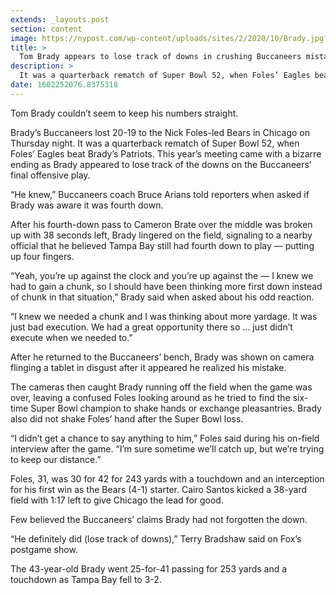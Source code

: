 ```yaml
--- 
extends: _layouts.post 
section: content 
image: https://nypost.com/wp-content/uploads/sites/2/2020/10/Brady.jpg?quality=90&strip=all&w=1200 
title: > 
  Tom Brady appears to lose track of downs in crushing Buccaneers mistake 
description: > 
  It was a quarterback rematch of Super Bowl 52, when Foles’ Eagles beat Brady’s Patriots.This year’s meeting came with a bizarre ending as Brady appeared to lose track of the downs on the Buccaneers’ final offensive play.“He knew,” Buccaneers coach Bruce Arians told reporters when asked if Brady was aware it was fourth down.Brady also did not shake Foles’ hand after the Super Bowl loss.The 43-year-old Brady went 25-for-41 passing for 253 yards and a touchdown as Tampa Bay fell to 3-2. 
date: 1602252076.8375318 
--- 
```

Tom Brady couldn’t seem to keep his numbers straight.

Brady’s Buccaneers lost 20-19 to the Nick Foles-led Bears in Chicago on Thursday night. It was a quarterback rematch of Super Bowl 52, when Foles’ Eagles beat Brady’s Patriots. This year’s meeting came with a bizarre ending as Brady appeared to lose track of the downs on the Buccaneers’ final offensive play.

“He knew,” Buccaneers coach Bruce Arians told reporters when asked if Brady was aware it was fourth down.

After his fourth-down pass to Cameron Brate over the middle was broken up with 38 seconds left, Brady lingered on the field, signaling to a nearby official that he believed Tampa Bay still had fourth down to play — putting up four fingers.

“Yeah, you’re up against the clock and you’re up against the — I knew we had to gain a chunk, so I should have been thinking more first down instead of chunk in that situation,” Brady said when asked about his odd reaction.

“I knew we needed a chunk and I was thinking about more yardage. It was just bad execution. We had a great opportunity there so … just didn’t execute when we needed to.”

After he returned to the Buccaneers’ bench, Brady was shown on camera flinging a tablet in disgust after it appeared he realized his mistake.

The cameras then caught Brady running off the field when the game was over, leaving a confused Foles looking around as he tried to find the six-time Super Bowl champion to shake hands or exchange pleasantries. Brady also did not shake Foles’ hand after the Super Bowl loss.

“I didn’t get a chance to say anything to him,” Foles said during his on-field interview after the game. “I’m sure sometime we’ll catch up, but we’re trying to keep our distance.”

Foles, 31, was 30 for 42 for 243 yards with a touchdown and an interception for his first win as the Bears (4-1) starter. Cairo Santos kicked a 38-yard field with 1:17 left to give Chicago the lead for good.

Few believed the Buccaneers’ claims Brady had not forgotten the down.

“He definitely did (lose track of downs),” Terry Bradshaw said on Fox’s postgame show.

The 43-year-old Brady went 25-for-41 passing for 253 yards and a touchdown as Tampa Bay fell to 3-2.